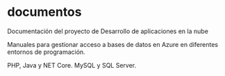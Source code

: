 # documentos
Documentación del proyecto de Desarrollo de aplicaciones en la nube

Manuales para gestionar acceso a bases de datos en Azure en diferentes entornos de programación.

PHP, Java y NET Core.
MySQL y SQL Server.
